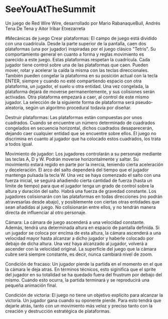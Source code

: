 ﻿# SeeYouAtTheSummit

Un juego de Red Wire Wire, desarrollado por Mario RabanaqueBuil, Andrés Tena De Tena y Aitor Iribar Etxezarreta

#Mecánicas de juego
Crear plataformas:
El campo de juego está dividido con una cuadrícula. Desde la parte superior de la pantalla, caen dos plataformas (una por jugador) inspiradas por el juego clásico "Tetris". Su comportamiento general en cuanto a forma y reglas movimiento es parecido a este juego.
Estas plataformas respetan la cuadrícula. Cada jugador tiene control sobre una de las plataformas que caen. Pueden mover, rotar y acelerar la caída la misma con las teclas direccionales. También pueden congelar la plataforma en su posición actual con la tecla ENTER, siempre y cuando no esté compartiendo espacio con otra plataforma, un jugador, el suelo u otra entidad.
Una vez congelada, la plataforma dejará de moverse permanentemente, y sus colisiones serán activadas. Otra plataforma empezará a caer, al control de este mismo jugador. La selección de la siguiente forma de plataforma será pseudo-aleatoria, según un algoritmo procedural todavía por diseñar.

Destruir plataformas:
Las plataformas están compuestas por unos cuadrados. Cuando se encuentre un número determinado de cuadrados congelados en secuencia horizontal, dichos cuadrados desaparecerán, dejando caer cualquier entidad que se encuentre sobre ellos. El juego no discrimina en cuanto al jugador que ha colocado estos cuadrados, los trata a todos igual.

Movimiento de jugador:
Los jugadores controlarán a su personaje mediante las teclas A, D y W. Podrán moverse horizontalmente y saltar. Su movimiento estará regido en parte por la inercia, teniendo cierta aceleración y deceleración. 
El arco del salto dependerá del tiempo que el jugador mantenga pulsada la tecla W. Una vez se haya comenzado el salto con una fuerza inicial, se seguirá añadiendo cierta cantidad de fuerza (hasta un límite de tiempo) para que el jugador tenga un grado de control sobre la altura y duración del salto. Habrá una fuerza de gravedad constante.
Los jugadores colisionarán con las plataformas en todas direcciones (no podrán atravesarlas desde abajo), y posiblemente con ciertas otras entidades que sean añadidas al juego. No colisionarán entre ellos, y no tendrán manera directa de influenciar al otro personaje.

Cámara:
La cámara de juego ascenderá a una velocidad constante. Además, tendrá una determinada altura en espacio de pantalla definida. Si un jugador se coloca por encima de esta altura, la cámara ascenderá a una velocidad mayor hasta alcanzar a dicho jugador y haberle colocado por debajo de dicha altura. Una vez haya alcanzado al jugador, volverá a ascender con la velocidad original.
La superficie del juego que la cámara cubre será siempre constante, es decir, nunca cambiará nivel de zoom.

Condición de fracaso:
Un jugador pierde la partida en el momento en el que la cámara le deja atras. En términos técnicos, esto siginifica que el sprite del jugador en su totalidad se ha quedado fuera del frustrum por debajo del mismo.
Cuando esto ocurra, la partida terminará y se reproducirá una pequeña animación final.

Condición de victoria:
El juego no tiene un objetivo explícito para alcanzar la victoria. Un jugador gana cuando su oponente pierde. Para esto tendrá que dejarle atrás, tanto con un movimiento más veloz y preciso tanto con la creación y destrucción estratégica de plataformas.




